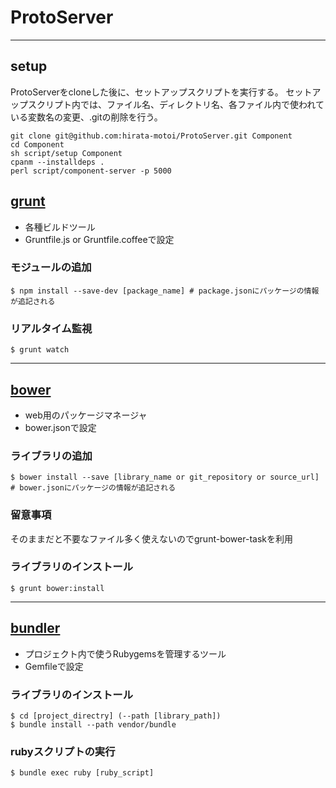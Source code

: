 # ProtoServer

---
## setup

ProtoServerをcloneした後に、セットアップスクリプトを実行する。
セットアップスクリプト内では、ファイル名、ディレクトリ名、各ファイル内で使われている変数名の変更、.gitの削除を行う。

```
git clone git@github.com:hirata-motoi/ProtoServer.git Component
cd Component
sh script/setup Component
cpanm --installdeps .
perl script/component-server -p 5000
```

## [grunt](http://gruntjs.com/)

- 各種ビルドツール
- Gruntfile.js or Gruntfile.coffeeで設定

### モジュールの追加

    $ npm install --save-dev [package_name] # package.jsonにパッケージの情報が追記される

### リアルタイム監視

    $ grunt watch

---

## [bower](http://bower.io/)

- web用のパッケージマネージャ
- bower.jsonで設定

### ライブラリの追加

    $ bower install --save [library_name or git_repository or source_url] # bower.jsonにパッケージの情報が追記される

### 留意事項

そのままだと不要なファイル多く使えないのでgrunt-bower-taskを利用

### ライブラリのインストール

    $ grunt bower:install

---

## [bundler](http://bundler.io/)

- プロジェクト内で使うRubygemsを管理するツール
- Gemfileで設定

### ライブラリのインストール

    $ cd [project_directry] (--path [library_path])
    $ bundle install --path vendor/bundle

### rubyスクリプトの実行

    $ bundle exec ruby [ruby_script]


